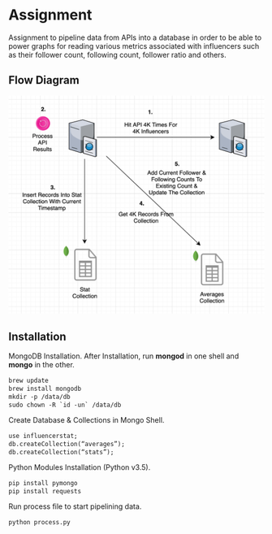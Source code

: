# Assignment

Assignment to pipeline data from APIs into a database in order to be able to power graphs for reading various metrics associated with influencers such as their follower count, following count, follower ratio and others.

## Flow Diagram

![Flow Diagram](https://github.com/linkedafaque/Assignment/blob/master/FlowDiagram.png)

## Installation

MongoDB Installation. After Installation, run **mongod** in one shell and **mongo** in the other.
```
brew update
brew install mongodb
mkdir -p /data/db
sudo chown -R `id -un` /data/db
```

Create Database & Collections in Mongo Shell.
```
use influencerstat;
db.createCollection(“averages”);
db.createCollection(“stats”);
```

Python Modules Installation (Python v3.5).
```
pip install pymongo
pip install requests
```

Run process file to start pipelining data.
```
python process.py
```
